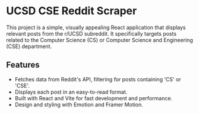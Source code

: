 # UCSD CSE Reddit Scraper

This project is a simple, visually appealing React application that displays relevant posts from the r/UCSD subreddit. It specifically targets posts related to the Computer Science (CS) or Computer Science and Engineering (CSE) department.

## Features

- Fetches data from Reddit's API, filtering for posts containing 'CS' or 'CSE'.
- Displays each post in an easy-to-read format.
- Built with React and Vite for fast development and performance.
- Design and styling with Emotion and Framer Motion.
